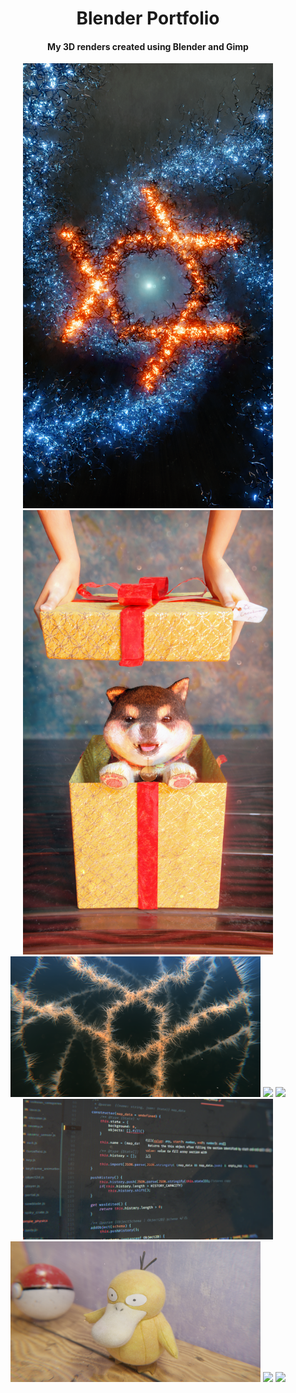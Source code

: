 <h1 align='center'>Blender Portfolio</h1>
<h4 align='center'>My 3D renders created using Blender and Gimp</h4>

<div align="center">
  <img src='img/Mobile abstract wallpaper + logo.png' width="400" />
  <img src='img/fafik_2.png' width="400" />
  <img src='img/hairy-logo-v1-postprocess.png' width="400" />
  <img src='img/logo_wallpaper_2022.png' width="400" />
  <img src='img/old_ball.png' width="400" />
  <img src='img/code_background.png' width="400" />
  <img src='img/psyduck.png' width="400" />
  <img src='img/sniadanko.png' width="400" />
  <img src='img/neon_logo_wallpaper.png' width="400" />
</div>